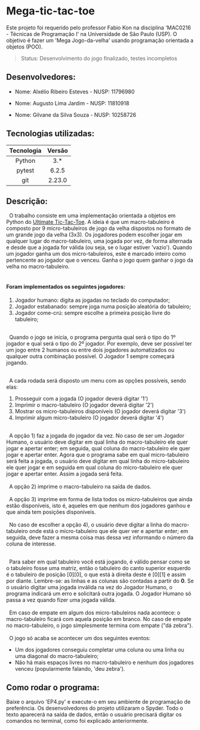# Mega-tic-tac-toe
Este projeto foi requerido pelo professor Fabio Kon na disciplina 'MAC0216 - Técnicas de Programação I' na Universidade de São Paulo (USP). 
O objetivo é fazer um 'Mega Jogo-da-velha' usando programação orientada a objetos (POO).

> Status: Desenvolvimento do jogo finalizado, testes incompletos

## Desenvolvedores:
- Nome: Alxélio Ribeiro Esteves - NUSP: 11796980

- Nome: Augusto Lima Jardim - NUSP: 11810918

- Nome: Gilvane da Silva Souza - NUSP: 10258726
## Tecnologias utilizadas:
 Tecnologia   | Versão
:----------:  | :--------:
Python        | 3.*
pytest        | 6.2.5
git           | 2.23.0

## Descrição:
&nbsp;&nbsp;O trabalho consiste em uma implementação orientada a objetos em Python do <a href="https://en.wikipedia.org/wiki/Tic-tac-toe_variants" target="_blank">Ultimate Tic-Tac-Toe</a>. A ideia é que um macro-tabuleiro é composto por 9 micro-tabuleiros de jogo da velha dispostos no formato de um grande jogo da velha (3x3). Os jogadores podem escolher jogar em qualquer lugar do macro-tabuleiro, uma jogada por vez, de forma alternada e desde que a jogada for válida (ou seja, se o lugar estiver 'vazio'). Quando um jogador ganha um dos micro-tabuleiros, este é marcado inteiro como pertencente ao jogador que o venceu. Ganha o jogo quem ganhar o jogo da velha no macro-tabuleiro.<br></br>

#### Foram implementados os seguintes jogadores:
1) Jogador humano: digita as jogadas no teclado do computador;
2) Jogador estabanado: sempre joga numa posição aleatória do tabuleiro;
3) Jogador come-crú: sempre escolhe a primeira posição livre do tabuleiro;<br></br>

&nbsp;&nbsp;Quando o jogo se inicia, o programa pergunta qual será o tipo do 1º jogador e qual será o tipo do 2º jogador. Por exemplo, deve ser possível ter um jogo entre 2 humanos ou entre dois jogadores automatizados ou qualquer outra combinação possível. O Jogador 1 sempre começará jogando.<br></br>

&nbsp;&nbsp;A cada rodada será disposto um menu com as opções possíveis, sendo elas:
1) Prosseguir com a jogada (O jogador deverá digitar '1')
2) Imprimir o macro-tabuleiro (O jogador deverá digitar '2')
3) Mostrar os micro-tabuleiros disponíveis (O jogador deverá digitar '3')
4) Imprimir algum micro-tabuleiro (O jogador deverá digitar '4')<br></br>

&nbsp;&nbsp;A opção 1) faz a jogada do jogador da vez. No caso de ser um Jogador Humano, o usuário deve digitar em qual linha do macro-tabuleiro ele quer jogar e apertar enter; em seguida, qual coluna do macro-tabuleiro ele quer jogar e apertar enter. Agora que o programa sabe em qual micro-tabuleiro será feita a jogada, o usuário deve digitar em qual linha do micro-tabuleiro ele quer jogar e em seguida em qual coluna do micro-tabuleiro ele quer jogar e apertar enter. Assim a jogada será feita.<br></br>
&nbsp;&nbsp;A opção 2) imprime o macro-tabuleiro na saída de dados.<br></br>
&nbsp;&nbsp;A opção 3) imprime em forma de lista todos os micro-tabuleiros que ainda estão disponíveis, isto é, aqueles em que nenhum dos jogadores ganhou e que ainda tem posições disponíveis.<br></br>
&nbsp;&nbsp;No caso de escolher a opção 4), o usuário deve digitar a linha do macro-tabuleiro onde está o micro-tabuleiro que ele quer ver e apertar enter; em seguida, deve fazer a mesma coisa mas dessa vez informando o número da coluna de interesse.<br></br>

&nbsp;&nbsp;Para saber em qual tabuleiro você está jogando, é válido pensar como se o tabuleiro fosse uma matriz, então o tabuleiro do canto superior esquerdo é o tabuleiro de posição [0][0], o que está à direita deste é [0][1] e assim por diante. Lembre-se: as linhas e as colunas são contadas a partir do **0**. Se o usuário digitar uma jogada inválida na vez do Jogador Humano, o programa indicará um erro e solicitará outra jogada. O Jogador Humano só passa a vez quando fizer uma jogada válida.<br></br>
&nbsp;&nbsp;Em caso de empate em algum dos micro-tabuleiros nada acontece: o macro-tabuleiro ficará com aquela posição em branco. No caso de empate no macro-tabuleiro, o jogo simplesmente termina com empate ("dá zebra").<br></br>
&nbsp;&nbsp;O jogo só acaba se acontecer um dos seguintes eventos:
- Um dos jogadores conseguiu completar uma coluna ou uma linha ou uma diagonal do macro-tabuleiro;
- Não há mais espaços livres no macro-tabuleiro e nenhum dos jogadores venceu (popularmente falando, 'deu zebra').

## Como rodar o programa:
Baixe o arquivo 'EP4.py' e execute-o em seu ambiente de programação de preferência. Os desenvolvedores do projeto utilizaram o Spyder. Todo o texto aparecerá na saída de dados, então o usuário precisará digitar os comandos no terminal, como foi explicado anteriormente.
